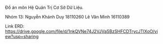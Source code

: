 Đồ án môn Hệ Quản Trị Cơ Sở Dữ Liệu.

Nhóm 13:
Nguyễn Khánh Duy 18110260
Lê Văn Minh 16110389

Link ERD: https://drive.google.com/file/d/1nkQVNe74J2VJVaSBzSHFCDTrycJTIXoO/view?usp=sharing
